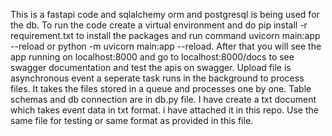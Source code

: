 This is a fastapi code and sqlalchemy orm and postgresql is being used for the db.
To run the code create a virtual environment and do pip install -r requirement.txt to install the packages and run command uvicorn main:app --reload or python -m uvicorn main:app --reload.
After that you will see the app running on localhost:8000 and go to localhost:8000/docs to see swagger documentation and test the apis on swagger.
Upload file is asynchronous event a seperate task runs in the background to process files. It takes the files stored in a queue and processes one by one.
Table schemas and db connection are in db.py file.
I have create a txt document which takes event data in txt format. i have attached it in this repo. Use the same file for testing or same format as provided in this file.
